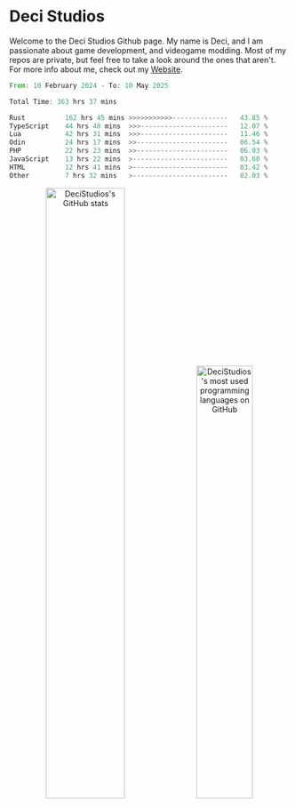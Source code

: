 # Deci Studios
Welcome to the Deci Studios Github page. My name is Deci, and I am passionate about game development, and videogame modding. Most of my repos are private, but feel free to take a look around the ones that aren't.
For more info about me, check out my <a href="https://decidev.co.uk" target="_blank">Website</a>.
<!--START_SECTION:waka-->

```rust
From: 10 February 2024 - To: 10 May 2025

Total Time: 363 hrs 37 mins

Rust          162 hrs 45 mins >>>>>>>>>>>--------------   43.85 %
TypeScript    44 hrs 48 mins  >>>----------------------   12.07 %
Lua           42 hrs 31 mins  >>>----------------------   11.46 %
Odin          24 hrs 17 mins  >>-----------------------   06.54 %
PHP           22 hrs 23 mins  >>-----------------------   06.03 %
JavaScript    13 hrs 22 mins  >------------------------   03.60 %
HTML          12 hrs 41 mins  >------------------------   03.42 %
Other         7 hrs 32 mins   >------------------------   02.03 %
```

<!--END_SECTION:waka-->
<p align="center">
  <a href="https://github.com/anuraghazra/github-readme-stats" target="_blank"><img src="https://github-readme-stats.vercel.app/api?username=decistudios&show_icons=true&count_private=true&theme=omni&hide_border=true" alt="DeciStudios's GitHub stats" width="53.1%" /></a>
  <a href="https://github.com/anuraghazra/github-readme-stats" target="_blank"><img width="44.7%" src="https://github-readme-stats.vercel.app/api/top-langs/?username=decistudios&theme=omni&layout=compact&hide_border=true&langs_count=6" alt="DeciStudios's most used programming languages on GitHub" /></a>
</p>


